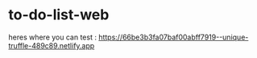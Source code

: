 # to-do-list-web

heres where you can test : https://66be3b3fa07baf00abff7919--unique-truffle-489c89.netlify.app
